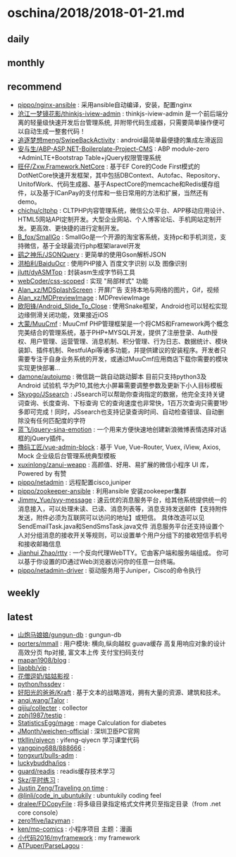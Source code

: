# oschina/2018/2018-01-21.md



## daily



## monthly



## recommend

- [pippo/nginx-ansible](http://git.oschina.net/pippozq/nginx-ansible) : 采用ansible自动编译，安装，配置nginx
- [沧江一梦镜花影/thinkjs-iview-admin](http://git.oschina.net/jingangdaxingxing/thinkjs-iview-admin) : thinkjs-iview-admin 是一个前后端分离的轻量级快速开发后台管理系统, 并附带代码生成器，只需要简单操作便可以自动生成一整套代码！
- [追逐梦想meng/SwipeBackActivity](http://git.oschina.net/mengpeng920223/SwipeBackActivity) : android最简单最便捷的集成左滑返回
- [安与生/ABP-ASP.NET-Boilerplate-Project-CMS](http://git.oschina.net/anshengyu/ABP-ASP.NET-Boilerplate-Project-CMS) : ABP module-zero +AdminLTE+Bootstrap Table+jQuery权限管理系统
- [旺仔/Zxw.Framework.NetCore](http://git.oschina.net/ceo_bitch/Zxw.Framework.NetCore) : 基于EF Core的Code First模式的DotNetCore快速开发框架，其中包括DBContext、Autofac、Repository、UnitofWork、代码生成器、基于AspectCore的memcache和Redis缓存组件，以及基于ICanPay的支付库和一些日常用的方法和扩展，当然还有demo。
- [chichu/cltphp](http://git.oschina.net/chichu/cltphp) : CLTPHP内容管理系统，微信公众平台、APP移动应用设计、HTML5网站API定制开发。大型企业网站、个人博客论坛、手机网站定制开发。更高效、更快捷的进行定制开发。
- [B_fox/SmallGo](http://git.oschina.net/jcove/SmallGo) : SmallGo是一个开源的淘宝客系统，支持pc和手机浏览，支持微信，基于全球最流行php框架laravel开发
- [鹞之神乐/JSONQuery](http://git.oschina.net/Kagura/JSONQuery) : 更简单的使用Gson解析JSON
- [洪柏利/BaiduOcr](http://git.oschina.net/paultest/BaiduOcr) : 使用PHP接入 百度文字识别 以及 图像识别
- [jlutt/dyASMTop](http://git.oschina.net/jlutt/dyASMTop) : 封装asm生成字节码工具
- [webCoder/css-scoped](http://git.oschina.net/starmagic/css-scoped) : 实现 "局部样式" 功能
- [Alan_xz/MDSplashScreen](http://git.oschina.net/Alan_xz/MDSplashScreen) : 开屏广告 支持本地与网络的图片，Gif，视频
- [Alan_xz/MDPreviewImage](http://git.oschina.net/Alan_xz/MDPreviewImage) : MDPreviewImage
- [欧阳锋/Android_Slide_To_Close](http://git.oschina.net/ouyangfeng/Android_Slide_To_Close) : 使用Snake框架，Android也可以轻松实现边缘侧滑关闭功能，效果接近iOS
- [大蒙/MuuCmf](http://git.oschina.net/dameng100/muucmf) : MuuCmf PHP管理框架是一个将CMS和Framework两个概念完美结合的管理系统，基于PHP+MYSQL开发，提供了注册登录、Auth授权、用户管理、运营管理、消息机制、积分管理、行为日志、数据统计、模块装卸、插件机制、RestfulApi等诸多功能，并提供建议的安装程序。开发者只需要专注于自身业务系统的开发，或通过MuuCmf应用商店下载你需要的模块实现更快部署...
- [damone/autojump](http://git.oschina.net/damone/autojump) : 微信跳一跳自动跳动脚本 目前只支持python3及Android 试验机 华为P10,其他大小屏幕需要调整参数及更新下小人目标模板
- [Skyogo/JSsearch](http://git.oschina.net/skyogo/JSsearch) : JSsearch可以帮助你查询指定的数据，他完全支持关键词查询、长度查询、下标查询 它的查询速度也非常快，1百万次查询只需要1秒多即可完成！同时，JSsearch也支持记录查询时间、自动检查错误、自动删除没有任何匹配度的字符
- [蓝飞/jquery-sina-emotion](http://git.oschina.net/lanfei/jquery-sina-emotion) : 一个用来方便快速地创建新浪微博表情选择对话框的jQuery插件。
- [撸码工匠/vue-admin-block](http://git.oschina.net/cssui/vue-admin-block) : 基于 Vue, Vue-Router, Vuex, iView, Axios, Mock 企业级后台管理系统典型模板
- [xuxinlong/zanui-weapp](http://git.oschina.net/xuxinlong/zanui-weapp) : 高颜值、好用、易扩展的微信小程序 UI 库，Powered by 有赞
- [pippo/netadmin](http://git.oschina.net/pippozq/netadmin) : 远程配置cisco,juniper
- [pippo/zookeeper-ansible](http://git.oschina.net/pippozq/zookeeper-ansible) : 利用ansible 安装zookeeper集群
- [Jimmy_Yue/syy-message](http://git.oschina.net/yuejing/message) : 速云优的消息服务平台，给其他系统提供统一的消息接入，可以处理未读、已读、消息列表等，消息支持发送邮件【支持附件发送，附件必须为互联网可以访问的地址】或短信。 具体改造可以见SendEmailTask.java和SendSmsTask.java文件 消息服务平台还支持设置个人对分组消息的接收开关等规则，可以设置单个用户分组下的接收短信手机号和接收邮箱信息
- [Jianhui Zhao/rtty](http://git.oschina.net/zhaojh329/rtty) : 一个反向代理WebTTY。它由客户端和服务端组成。 你可以基于你设置的ID通过Web浏览器访问你的任意一台终端。
- [pippo/netadmin-driver](http://git.oschina.net/pippozq/netadmin-driver) : 驱动服务用于Juniper，Cisco的命令执行


## weekly



## latest

- [山炮马娘娘/gungun-db](http://git.oschina.net/gws321/gungun-db) : gungun-db
- [porters/mmall](http://git.oschina.net/porters/mmall) : 用户模块: 横向,纵向越权 guava缓存 高复用响应对象的设计 高效分页 ftp对接, 富文本上传 支付宝扫码支付
- [mapan1908/blog](http://git.oschina.net/mapan1908/blog) : 
- [liaobb/vip](http://git.oschina.net/liaobb63/vip) : 
- [花僧逗奶/姑姑影视](http://git.oschina.net/HuaSengDouNai/0125) : 
- [python/hssdev](http://git.oschina.net/sunyuanlu/hssdev) : 
- [好阳光的爸爸/Kraft](http://git.oschina.net/likexia/Kraft) : 基于文本的战略游戏，拥有大量的资源、建筑和技术。
- [anqi.wang/Talor](http://git.oschina.net/WAQ123/Talor) : 
- [qijiu/collecter](http://git.oschina.net/qijiu79/collecter) : collector
- [zphj1987/testip](http://git.oschina.net/zphj1987/testip) : 
- [StatisticsEgg/mage](http://git.oschina.net/marszhw/mage) : mage Calculation for diabetes
- [JMonth/weichen-official](http://git.oschina.net/jmonth/weichen-official) : 深圳卫臣PC官网
- [ttkllin/qiyecn](http://git.oschina.net/ttkllin/qiyecn) : yifeng-qiyecn 学习课堂代码
- [yangping688/888666](http://git.oschina.net/yangping688/888999) : 
- [tongxurt/bulls-adm](http://git.oschina.net/finally/bulls-adm) : 
- [luckybuddha/ios](http://git.oschina.net/luckybuddha/ios) : 
- [guard/readis](http://git.oschina.net/guarding/readis) : readis缓存技术学习
- [Skz/平时练习](http://git.oschina.net/goodSkz/PingShiLianXi) : 
- [Justin Zeng/Traveling on time](http://git.oschina.net/justinzeng0723/Traveling-on-time) : 
- [@linli/code_in_ubuntukily](http://git.oschina.net/linlilover/code_in_ubuntukily) : ubuntukily coding feel
- [dralee/FDCopyFile](http://git.oschina.net/dralee/FDCopyFile) : 将多级目录指定格式文件拷贝至指定目录（from .net core console）
- [zero1five/lazyman](http://git.oschina.net/zero1five/lazyman) : 
- [ken/mp-comics](http://git.oschina.net/swebttsd/mp-comics) : 小程序项目 主题：漫画
- [小代码2016/myframework](http://git.oschina.net/laolang2016/myframework) : my framework
- [ATPuper/ParseLagou](http://git.oschina.net/ATPuper/ParseLagou) : 